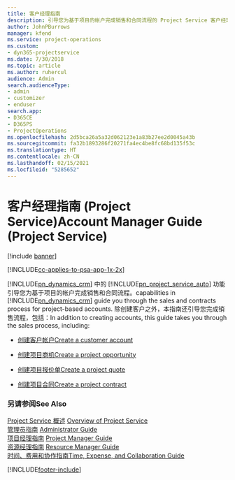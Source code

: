 ```yaml
---
title: 客户经理指南
description: 引导您为基于项目的帐户完成销售和合同流程的 Project Service 客户经理指南
author: JohnPBurrows
manager: kfend
ms.service: project-operations
ms.custom:
- dyn365-projectservice
ms.date: 7/30/2018
ms.topic: article
ms.author: ruhercul
audience: Admin
search.audienceType:
- admin
- customizer
- enduser
search.app:
- D365CE
- D365PS
- ProjectOperations
ms.openlocfilehash: 2d5bca26a5a32d062123e1a83b27ee2d0045a43b
ms.sourcegitcommit: fa32b1893286f20271fa4ec4be8fc68bd135f53c
ms.translationtype: HT
ms.contentlocale: zh-CN
ms.lasthandoff: 02/15/2021
ms.locfileid: "5285652"
---
```

# <a name="account-manager-guide-project-service"></a><span data-ttu-id="1b498-103">客户经理指南 (Project Service)</span><span class="sxs-lookup"><span data-stu-id="1b498-103">Account Manager Guide (Project Service)</span></span>

[!include [banner](../includes/psa-now-project-operations.md)]

[!INCLUDE[cc-applies-to-psa-app-1x-2x](../includes/cc-applies-to-psa-app-1x-2x.md)]

[!INCLUDE[pn_dynamics_crm](../includes/pn-dynamics-crm.md)] <span data-ttu-id="1b498-104">中的 [!INCLUDE[pn_project_service_auto](../includes/pn-project-service-auto.md)] 功能引导您为基于项目的帐户完成销售和合同流程。</span><span class="sxs-lookup"><span data-stu-id="1b498-104">capabilities in [!INCLUDE[pn_dynamics_crm](../includes/pn-dynamics-crm.md)] guide you through the sales and contracts process for project-based accounts.</span></span> <span data-ttu-id="1b498-105">除创建客户之外，本指南还引导您完成销售流程，包括：</span><span class="sxs-lookup"><span data-stu-id="1b498-105">In addition to creating accounts, this guide takes you through the sales process, including:</span></span>  
  
-   [<span data-ttu-id="1b498-106">创建客户帐户</span><span class="sxs-lookup"><span data-stu-id="1b498-106">Create a customer account</span></span>](../psa/create-customer-account.md)  
  
-   [<span data-ttu-id="1b498-107">创建项目商机</span><span class="sxs-lookup"><span data-stu-id="1b498-107">Create a project opportunity</span></span>](../psa/create-project-opportunity.md)  
  
-   [<span data-ttu-id="1b498-108">创建项目报价单</span><span class="sxs-lookup"><span data-stu-id="1b498-108">Create a project quote</span></span>](../psa/create-project-quote.md)  
  
-   [<span data-ttu-id="1b498-109">创建项目合同</span><span class="sxs-lookup"><span data-stu-id="1b498-109">Create a project contract</span></span>](../psa/create-project-contract.md)  
  
  
### <a name="see-also"></a><span data-ttu-id="1b498-110">另请参阅</span><span class="sxs-lookup"><span data-stu-id="1b498-110">See Also</span></span>  
 <span data-ttu-id="1b498-111">[Project Service 概述](../psa/overview.md) </span><span class="sxs-lookup"><span data-stu-id="1b498-111">[Overview of Project Service](../psa/overview.md) </span></span>  
 <span data-ttu-id="1b498-112">[管理员指南](../psa/admin-guide.md) </span><span class="sxs-lookup"><span data-stu-id="1b498-112">[Administrator Guide](../psa/admin-guide.md) </span></span>  
 <span data-ttu-id="1b498-113">[项目经理指南](../psa/project-manager-guide.md) </span><span class="sxs-lookup"><span data-stu-id="1b498-113">[Project Manager Guide](../psa/project-manager-guide.md) </span></span>  
 <span data-ttu-id="1b498-114">[资源经理指南](../psa/resource-manager-guide.md) </span><span class="sxs-lookup"><span data-stu-id="1b498-114">[Resource Manager Guide](../psa/resource-manager-guide.md) </span></span>  
 [<span data-ttu-id="1b498-115">时间、费用和协作指南</span><span class="sxs-lookup"><span data-stu-id="1b498-115">Time, Expense, and Collaboration Guide</span></span>](../psa/time-expense-collaboration-guide.md)


[!INCLUDE[footer-include](../includes/footer-banner.md)]